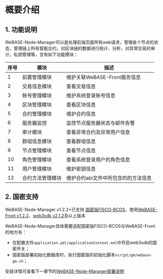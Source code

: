 # 概要介绍

## 1. 功能说明

WeBASE-Node-Manager可以是处理前端页面所有web请求，管理各个节点的状态，管理链上所有智能合约，对区块链的数据进行统计、分析，对异常交易的审计，私钥管理等，含有如下功能模块：

| 序号  | 模块                       |   描述   |
|-------|---------------------------|----------------------|
| 1     | 前置管理模块               |  维护关联WeBASE-Front服务信息   |
| 2     | 交易信息模块               |  查看交易信息   |
| 3     | 帐号管理模块               |  维护系统登录账号信息  |
| 4     | 区块管理模块               |  查看区块信息 |
| 5     | 合约管理模块               |  维护合约信息  |
| 6     | 服务器监控                 |  监控节点服务器状态与邮件告警   |
| 7     | 审计模块                   |  查看异常合约及异常用户信息   |
| 8     | 群组信息模块               |  查看群组信息   |
| 9     | 节点管理模块               |  查看节点信息   |
| 10    | 角色管理模块               |  查看系统登录用户的角色信息   |
| 11    | 用户管理模块               |  维护密钥信息    |
| 12    | 合约方法管理模块            |  维护合约abi文件中所包含的的方法信息    |

## 2. 国密支持

WeBASE-Node-Manager v1.2.2+已支持 [国密版FISCO-BCOS](https://fisco-bcos-documentation.readthedocs.io/zh_CN/latest/docs/manual/guomi_crypto.html)，使用[WeBASE-Front v1.2.2](https://webasedoc.readthedocs.io/zh_CN/latest/docs/WeBASE-Front/index.html)，[web3sdk v2.1.2](https://github.com/FISCO-BCOS/web3sdk/releases/tag/v2.1.2)及以上版本

WeBASE-Node-Manager具体需要适配国密版FISCO-BCOS与WeBASE-Front的地方有：
- 在配置文件`application.yml/applicationContext.xml`中开启web3sdk的国密开关；
- 国密版部署初始化数据库时，执行国密版的初始化脚本`script/gm/webase-gm.sh`；

安装详情可查看下一章节的[WeBASE-Node-Manager部署说明](./install.html)
